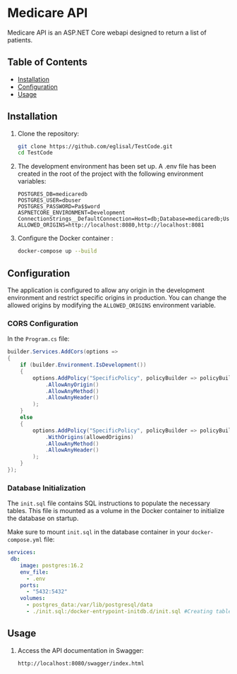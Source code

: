 
# Medicare API

Medicare API is an ASP.NET Core webapi designed to return a list of patients. 

## Table of Contents

- [Installation](#installation)
- [Configuration](#configuration)
- [Usage](#usage)


## Installation

1. Clone the repository:

    ```sh
    git clone https://github.com/eglisal/TestCode.git
    cd TestCode
    ```

2. The development environment has been set up. A .env file has been created in the root of the project with the following environment variables:

    ```env
	POSTGRES_DB=medicaredb
	POSTGRES_USER=dbuser
	POSTGRES_PASSWORD=Pa$$word
	ASPNETCORE_ENVIRONMENT=Development
	ConnectionStrings__DefaultConnection=Host=db;Database=medicaredb;Username=dbuser;Password=Pa$$word
	ALLOWED_ORIGINS=http://localhost:8080,http://localhost:8081
    ```

3. Configure the Docker container :

    ```sh
    docker-compose up --build
    ```

## Configuration

The application is configured to allow any origin in the development environment and restrict specific origins in production. You can change the allowed origins by modifying the `ALLOWED_ORIGINS` environment variable.

### CORS Configuration

In the `Program.cs` file:

```csharp
builder.Services.AddCors(options =>
{
    if (builder.Environment.IsDevelopment())
    {
        options.AddPolicy("SpecificPolicy", policyBuilder => policyBuilder
            .AllowAnyOrigin()
            .AllowAnyMethod()
            .AllowAnyHeader()
        );
    }
    else
    {
        options.AddPolicy("SpecificPolicy", policyBuilder => policyBuilder
            .WithOrigins(allowedOrigins)
            .AllowAnyMethod()
            .AllowAnyHeader()
        );
    }
});
```

### Database Initialization

The `init.sql` file contains SQL instructions to populate the necessary tables. This file is mounted as a volume in the Docker container to initialize the database on startup.


Make sure to mount `init.sql` in the database container in your `docker-compose.yml` file:

```yaml
services:
 db:
    image: postgres:16.2
    env_file:
      - .env
    ports:
      - "5432:5432"
    volumes:
      - postgres_data:/var/lib/postgresql/data
      - ./init.sql:/docker-entrypoint-initdb.d/init.sql #Creating tables.
```

## Usage

1. Access the API documentation in Swagger:

    ```sh
    http://localhost:8080/swagger/index.html
    ```

